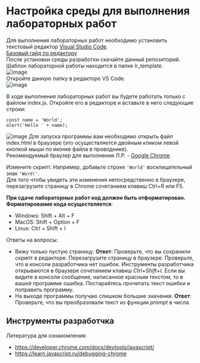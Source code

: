 # Настройка среды для выполнения лабораторных работ
Для выполнения лабораторных работ необходимо установить текстовый редактор [Visual Studio Code](https://code.visualstudio.com/).<br>
[Базовый гайд по редактору](https://code.visualstudio.com/docs/editor/codebasics)<br>
После установки среды разработки скачайте данный репозиторий. Шаблон лабораторной работы находится в папке lr_template.<br>
![image](https://user-images.githubusercontent.com/33377076/191090074-44ffedee-e955-4052-a3ff-49e1f7507e19.png)<br>
Откройте данную папку в редакторе VS Code.<br>
![image](https://user-images.githubusercontent.com/33377076/191289676-7ee9a4d9-54ef-4287-b78e-b78e1e4a9cc1.png)

В ходе выполнения лабораторных работ вы будете работать только с файлом index.js. Откройте его в редакторе и вставьте в него следующие строки:
```
const name = 'World';
alert('Hello ' + name);
```
![image](https://user-images.githubusercontent.com/33377076/191096102-bb25a37f-02f4-419c-a0b1-3cdbc59fedf2.png)
Для запуска программы вам необходимо открыть файл index.html в браузере (это осуществляется двойным кликом левой кнопкой мыши по иконке файла в проводнике). <br>
Рекомендуемый браузер для выполнения Л.Р. - [Google Chrome](https://www.google.com/chrome/).<br>

Измените скрипт. Например, добавьте строке ```'World'``` восклицательный знак ```'Word!'```. <br>
Для того чтобы увидеть эти изменения непосредственно в браузере, перезагрузите страницу в Chrome сочетанием клавиш Ctrl+R или F5. <br> 

**При сдаче лабораторных работ код должен быть отформатирован. Форматирование кода осуществляется**:
- Windows: Shift + Alt + F
- MacOS: Shift + Option + F
- Linux: Ctrl + Shift + I

Ответы на вопросы:
- Вижу только пустую страницу. **Ответ**: Проверьте, что вы сохранили скрипт в редакторе. Перезагрузите страницу в браузере. Проверьте, что в консоли разработчика нет ошибок. Инструменты разработчика открываются в браузере сочетанием клавиш *Ctrl+Shift+I*. Если вы видите в консоли сообщение, написанное красным текстом, то в вашей программе ошибка. Постарайтесь прочитать текст ошибки и поправить программу.
- На выходе программы получаю слишком большие значения. **Ответ**: Проверьте, что вы преобразовали текст из функции *prompt* в числа.

## Инструменты разработчка
Литература для ознакомления:
- https://developer.chrome.com/docs/devtools/javascript/
- https://learn.javascript.ru/debugging-chrome

